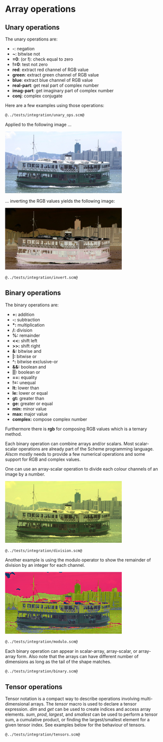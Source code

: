 # Array operations
## Unary operations

The unary operations are:

* **-**: negation
* **~**: bitwise not
* **=0**: (or **!**): check equal to zero
* **!=0**: test not zero
* **red**: extract red channel of RGB value
* **green**: extract green channel of RGB value
* **blue**: extract blue channel of RGB value
* **real-part**: get real part of complex number
* **imag-part**: get imaginary part of complex number
* **conj**: complex conjugate

Here are a few examples using those operations:

```Scheme
@../tests/integration/unary_ops.scm@
```

Applied to the following image ...

![star-ferry.jpg](star-ferry.jpg "Test input image")

... inverting the RGB values yields the following image:

![inverted.jpg](inverted.jpg "Inverted image")

```Scheme
@../tests/integration/invert.scm@
```

## Binary operations

The binary operations are:

* **+:** addition
* **-:** subtraction
* **\*:** multiplication
* **/:** division
* **%:** remainder
* **<<:** shift left
* **>>:** shift right
* **&:** bitwise and
* **|:** bitwise or
* **^:** bitwise exclusive-or
* **&&:** boolean and
* **||:** boolean or
* **==:** equality
* **!=:** unequal
* **lt:** lower than
* **le:** lower or equal
* **gt:** greater than
* **ge:** greater or equal
* **min:** minor value
* **max:** major value
* **complex:** compose complex number

Furthermore there is **rgb** for composing RGB values which is a ternary method.

Each binary operation can combine arrays and/or scalars.
Most scalar-scalar operations are already part of the Scheme programming language.
*AIscm* mostly needs to provide a few numerical operations and some support for RGB and complex values.

One can use an array-scalar operation to divide each colour channels of an image by a number.

![divided.jpg](divided.jpg "Divided image")

```Scheme
@../tests/integration/division.scm@
```

Another example is using the modulo operator to show the remainder of division by an integer for each channel.

![modulo.jpg](modulo.jpg "Remainder values")

```Scheme
@../tests/integration/modulo.scm@
```

Each binary operation can appear in scalar-array, array-scalar, or array-array form.
Also note that the arrays can have different number of dimensions as long as the tail of the shape matches.

```Scheme
@../tests/integration/binary.scm@
```

## Tensor operations

Tensor notation is a compact way to describe operations involving multi-dimensional arrays.
The *tensor* macro is used to declare a tensor expression. *dim* and *get* can be used to create indices and access array elements.
*sum*, *prod*, *largest*, and *smallest* can be used to perform a tensor sum, a cumulative product, or finding the largest/smallest element for a given tensor index.
See examples below for the behaviour of tensors.

```Scheme
@../tests/integration/tensors.scm@
```
